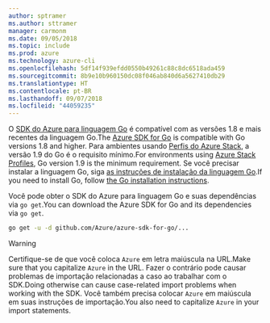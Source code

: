 ```yaml
---
author: sptramer
ms.author: sttramer
manager: carmonm
ms.date: 09/05/2018
ms.topic: include
ms.prod: azure
ms.technology: azure-cli
ms.openlocfilehash: 5df14f939efdd0550b49261c88c8dc6518ada459
ms.sourcegitcommit: 8b9e10b960150dc08f046ab840d6a5627410db29
ms.translationtype: HT
ms.contentlocale: pt-BR
ms.lasthandoff: 09/07/2018
ms.locfileid: "44059235"
---
```

<span data-ttu-id="6f213-101">O [SDK do Azure para linguagem Go](https://github.com/Azure/azure-sdk-for-go) é compatível com as versões 1.8 e mais recentes da linguagem Go.</span><span class="sxs-lookup"><span data-stu-id="6f213-101">The [Azure SDK for Go](https://github.com/Azure/azure-sdk-for-go) is compatible with Go versions 1.8 and higher.</span></span> <span data-ttu-id="6f213-102">Para ambientes usando [Perfis do Azure Stack](/azure/azure-stack/user/azure-stack-version-profiles-go), a versão 1.9 do Go é o requisito mínimo.</span><span class="sxs-lookup"><span data-stu-id="6f213-102">For environments using [Azure Stack Profiles](/azure/azure-stack/user/azure-stack-version-profiles-go), Go version 1.9 is the minimum requirement.</span></span>
<span data-ttu-id="6f213-103">Se você precisar instalar a linguagem Go, siga [as instruções de instalação da linguagem Go](https://golang.org/doc/install).</span><span class="sxs-lookup"><span data-stu-id="6f213-103">If you need to install Go, follow [the Go installation instructions](https://golang.org/doc/install).</span></span>

<span data-ttu-id="6f213-104">Você pode obter o SDK do Azure para linguagem Go e suas dependências via `go get`.</span><span class="sxs-lookup"><span data-stu-id="6f213-104">You can download the Azure SDK for Go and its dependencies via `go get`.</span></span>

```bash
go get -u -d github.com/Azure/azure-sdk-for-go/...
```

> [!WARNING]
> <span data-ttu-id="6f213-105">Certifique-se de que você coloca `Azure` em letra maiúscula na URL.</span><span class="sxs-lookup"><span data-stu-id="6f213-105">Make sure that you capitalize `Azure` in the URL.</span></span> <span data-ttu-id="6f213-106">Fazer o contrário pode causar problemas de importação relacionadas a caso ao trabalhar com o SDK.</span><span class="sxs-lookup"><span data-stu-id="6f213-106">Doing otherwise can cause case-related import problems when working with the SDK.</span></span> <span data-ttu-id="6f213-107">Você também precisa colocar `Azure` em maiúscula em suas instruções de importação.</span><span class="sxs-lookup"><span data-stu-id="6f213-107">You also need to capitalize `Azure` in your import statements.</span></span>
